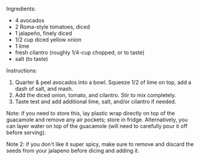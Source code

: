 Ingredients:
- 4 avocados
- 2 Roma-style tomatoes, diced
- 1 jalapeño, finely diced
- 1/2 cup diced yellow onion
- 1 lime
- fresh cilantro (roughly 1/4-cup chopped, or to taste)
- salt (to taste)

Instructions:
1. Quarter & peel avocados into a bowl. Squeeze 1/2 of lime on top, add a dash of salt, and mash.
2. Add the diced onion, tomato, and cilantro. Stir to mix completely.
3. Taste test and add additional lime, salt, and/or cilantro if needed.

Note: if you need to store this, lay plastic wrap directly on top of the guacamole and remove any air pockets; store in fridge. Alternatively, you can layer water on top of the guacamole (will need to carefully pour it off before serving).

Note 2: if you don't like it super spicy, make sure to remove and discard the seeds from your jalapeno before dicing and adding it.
